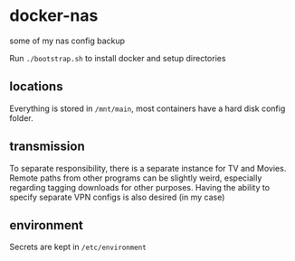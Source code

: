 # docker-nas
some of my nas config backup

Run `./bootstrap.sh` to install docker and setup directories

## locations
Everything is stored in `/mnt/main`, most containers have a hard disk config folder.

## transmission
To separate responsibility, there is a separate instance for TV and Movies. Remote paths from other programs can be slightly weird, especially regarding tagging downloads for other purposes. Having the ability to specify separate VPN configs is also desired (in my case)

## environment
Secrets are kept in `/etc/environment`
